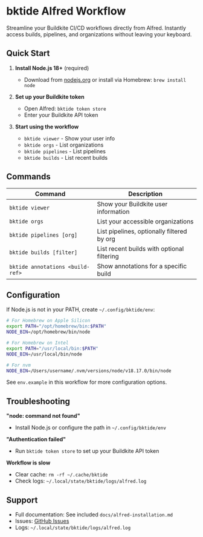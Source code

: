 # bktide Alfred Workflow

Streamline your Buildkite CI/CD workflows directly from Alfred. Instantly access builds, pipelines, and organizations without leaving your keyboard.

## Quick Start

1. **Install Node.js 18+** (required)
   - Download from [nodejs.org](https://nodejs.org/) or install via Homebrew: `brew install node`

2. **Set up your Buildkite token**
   - Open Alfred: `bktide token store`
   - Enter your Buildkite API token

3. **Start using the workflow**
   - `bktide viewer` - Show your user info
   - `bktide orgs` - List organizations
   - `bktide pipelines` - List pipelines
   - `bktide builds` - List recent builds

## Commands

| Command | Description |
|---------|-------------|
| `bktide viewer` | Show your Buildkite user information |
| `bktide orgs` | List your accessible organizations |
| `bktide pipelines [org]` | List pipelines, optionally filtered by org |
| `bktide builds [filter]` | List recent builds with optional filtering |
| `bktide annotations <build-ref>` | Show annotations for a specific build |

## Configuration

If Node.js is not in your PATH, create `~/.config/bktide/env`:

```bash
# For Homebrew on Apple Silicon
export PATH="/opt/homebrew/bin:$PATH"
NODE_BIN=/opt/homebrew/bin/node

# For Homebrew on Intel
export PATH="/usr/local/bin:$PATH"
NODE_BIN=/usr/local/bin/node

# For nvm
NODE_BIN=/Users/username/.nvm/versions/node/v18.17.0/bin/node
```

See `env.example` in this workflow for more configuration options.

## Troubleshooting

**"node: command not found"**
- Install Node.js or configure the path in `~/.config/bktide/env`

**"Authentication failed"**
- Run `bktide token store` to set up your Buildkite API token

**Workflow is slow**
- Clear cache: `rm -rf ~/.cache/bktide`
- Check logs: `~/.local/state/bktide/logs/alfred.log`

## Support

- Full documentation: See included `docs/alfred-installation.md`
- Issues: [GitHub Issues](https://github.com/yourusername/bktide/issues)
- Logs: `~/.local/state/bktide/logs/alfred.log`
